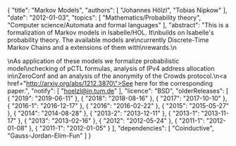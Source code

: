 {
    "title": "Markov Models",
    "authors": [
        "Johannes Hölzl",
        "Tobias Nipkow"
    ],
    "date": "2012-01-03",
    "topics": [
        "Mathematics/Probability theory",
        "Computer science/Automata and formal languages"
    ],
    "abstract": "This is a formalization of Markov models in Isabelle/HOL. It\nbuilds on Isabelle's probability theory. The available models are\ncurrently Discrete-Time Markov Chains and a extensions of them with\nrewards.\n<p>\nAs application of these models we formalize probabilistic model\nchecking of pCTL formulas, analysis of IPv4 address allocation in\nZeroConf and an analysis of the anonymity of the Crowds protocol.\n<a href=\"http://arxiv.org/abs/1212.3870\">See here for the corresponding paper.</a>",
    "notify": [
        "hoelzl@in.tum.de"
    ],
    "licence": "BSD",
    "olderReleases": [
        {
            "2019": "2019-06-11"
        },
        {
            "2018": "2018-08-16"
        },
        {
            "2017": "2017-10-10"
        },
        {
            "2016-1": "2016-12-17"
        },
        {
            "2016": "2016-02-22"
        },
        {
            "2015": "2015-05-27"
        },
        {
            "2014": "2014-08-28"
        },
        {
            "2013-2": "2013-12-11"
        },
        {
            "2013-1": "2013-11-17"
        },
        {
            "2013": "2013-02-16"
        },
        {
            "2012": "2012-05-24"
        },
        {
            "2011-1": "2012-01-08"
        },
        {
            "2011-1": "2012-01-05"
        }
    ],
    "dependencies": [
        "Coinductive",
        "Gauss-Jordan-Elim-Fun"
    ]
}